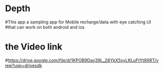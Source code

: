 # Depth
#This app a sampling app for Mobile recharge/data with eye catching UI 
#that can work on both android and ios
# the Video link
#https://drive.google.com/file/d/1KPOB9Day39L_28YkX5xyLKLuFtYt9XRT/view?usp=drivesdk
